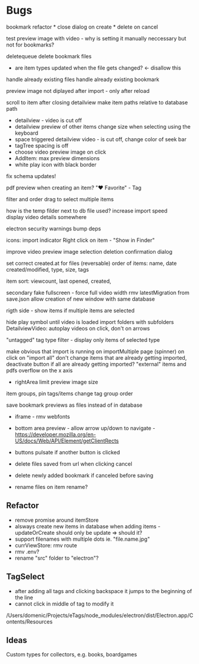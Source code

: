 # Bugs

bookmark refactor
    * close dialog on create
    * delete on cancel

test preview image with video - why is setting it manually neccessary but not for bookmarks?

deletequeue
    delete bookmark files

* are item types updated when the file gets changed? <- disallow this

handle already existing files
handle already existing bookmark


preview image not diplayed after import - only after reload  

scroll to item after closing detailview
make item paths relative to database path

* detailview - video is cut off
* detailview preview of other items change size when selecting using the keyboard
* space triggered detailview video - is cut off, change color of seek bar
* tagTree spacing is off
* choose video preview image on click
* AddItem: max preview dimensions
* white play icon with black border

fix schema updates!

pdf preview when creating an item?
"❤️ Favorite" - Tag

filter and order
drag to select multiple items


how is the temp filder next to db file used?
increase import speed  
display video details somewhere  

electron security warnings
bump deps

icons: import indicator
Right click on item - "Show in Finder"

improve video preview image selection
deletion confirmation dialog

set correct created.at for files
(reversable) order of items: name, date created/modified, type, size, tags

item sort: viewcount, last opened, created, 

secondary fake fullscreen - force full video width
rmv latestMigration from save.json
allow creation of new window with same database

rigth side - show items if multiple items are selected

hide play symbol until video is loaded
import folders with subfolders
DetailviewVideo: autoplay videos on click, don't on arrows 

"untagged" tag
type filter - display only items of selected type

make obvious that import is running on importMultiple page (spinner) on click on "import all" don't change items that are already getting imported, deactivate button if all are already getting imported?
"external" items and pdfs overflow on the x axis
* rightArea limit preview image size

item groups, pin tags/items
change tag group order

save bookmark previews as files instead of in database


* iframe - rmv webfonts
* bottom area preview - allow arrow up/down to navigate - https://developer.mozilla.org/en-US/docs/Web/API/Element/getClientRects

* buttons pulsate if another button is clicked

* delete files saved from url when clicking cancel
* delete newly added bookmark if canceled before saving

* rename files on item rename?

## Refactor
* remove promise around itemStore
* alsways create new items in database when adding items - updateOrCreate should only be update => should it?
* support filenames with multiple dots ie. "file.name.jpg"
* currViewStore: rmv route
* rmv .env?
* rename "src" folder to "electron"?

## TagSelect
* after adding all tags and clicking backspace it jumps to the beginning of the line
* cannot click in middle of tag to modify it



/Users/domenic/Projects/eTags/node_modules/electron/dist/Electron.app/Contents/Resources


## Ideas
Custom types for collectors, e.g. books, boardgames